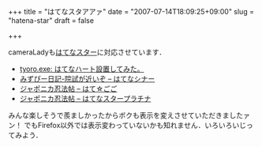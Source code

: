 +++
title = "はてなスタアアァ"
date = "2007-07-14T18:09:25+09:00"
slug = "hatena-star"
draft = false

+++

<p>cameraLadyも<a href="http://s.hatena.ne.jp/" target="_blank">はてなスター</a>に対応させています．</p>
<ul>
<li><a href="http://tyoro.orz.ne.jp/exe/2007/07/post_19.html" target="_blank">tyoro.exe: はてなハート設置してみた。</a></li>
<li><a href="http://d.hatena.ne.jp/mzp/20070712/cinnamon" target="_blank">みずぴー日記-院試が近いぞ &#8211; はてなシナー</a></li>
<li><a href="http://d.hatena.ne.jp/japo99/20070714/1184381083" target="_blank">ジャポニカ忍法帖 &#8211; はて☆ごご</a></li>
<li><a href="http://d.hatena.ne.jp/japo99/20070714/1184385239" target="_blank">ジャポニカ忍法帖 &#8211; はてなスタープラチナ</a></li>
</ul>
<p>みんな楽しそうで羨ましかったからボクも表示を変えさせていただきましたァン！ でもFirefox以外では表示変わっていないかも知れません．いろいろいじってみよう．</p>
